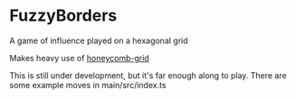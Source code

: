 # FuzzyBorders
A game of influence played on a hexagonal grid

Makes heavy use of [honeycomb-grid](https://github.com/flauwekeul/honeycomb/)

This is still under development, but it's far enough along to play.
There are some example moves in main/src/index.ts
